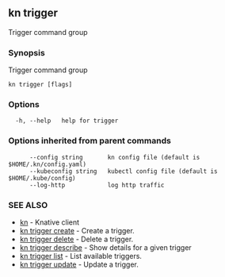 ## kn trigger

Trigger command group

### Synopsis

Trigger command group

```
kn trigger [flags]
```

### Options

```
  -h, --help   help for trigger
```

### Options inherited from parent commands

```
      --config string       kn config file (default is $HOME/.kn/config.yaml)
      --kubeconfig string   kubectl config file (default is $HOME/.kube/config)
      --log-http            log http traffic
```

### SEE ALSO

* [kn](kn.md)	 - Knative client
* [kn trigger create](kn_trigger_create.md)	 - Create a trigger.
* [kn trigger delete](kn_trigger_delete.md)	 - Delete a trigger.
* [kn trigger describe](kn_trigger_describe.md)	 - Show details for a given trigger
* [kn trigger list](kn_trigger_list.md)	 - List available triggers.
* [kn trigger update](kn_trigger_update.md)	 - Update a trigger.

